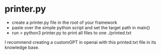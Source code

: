 # printer.py

- create a printer.py file in the root of your framework
- paste over the simple python script and set the target path in main()
- run > python3 printer.py to print all files to one ./printed.txt

I recommend creating a customGPT in openai with this printed.txt file in its knowledge base.

